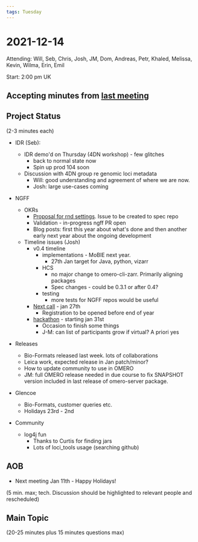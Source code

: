 ```yaml
---
tags: Tuesday
---
```


# 2021-12-14

Attending: Will, Seb, Chris, Josh, JM, Dom, Andreas, Petr, Khaled, Melissa, Kevin, Wilma, Erin, Emil

Start: 2:00 pm UK

## Accepting minutes from [last meeting](https://github.com/ome/meeting-minutes)

## Project Status

(2-3 minutes each)

- IDR (Seb):
  - IDR demo'd on Thursday (4DN workshop) - few glitches
    - back to normal state now
    - Spin up prod 104 soon
  - Discussion with 4DN group re genomic loci metadata
    - Will: good understanding and agreement of where we are now.
    - Josh: large use-cases coming  

- NGFF
  - OKRs
    - [Proposal for rnd settings](https://github.com/ome/omero-cli-render/issues/55#issuecomment-993355599). Issue to be created to spec repo
    - Validation - in-progress ngff PR open
    - Blog posts: first this year about what's done and then another early next year about the ongoing development
  - Timeline issues (Josh)
    - v0.4 timeline
      - implementations - MoBIE next year.
        - 27th Jan target for Java, python, vizarr
      - HCS
          - no major change to omero-cli-zarr. Primarily aligning packages
          - Spec changes - could be 0.3.1 or after 0.4?
      - testing
        - more tests for NGFF repos would be useful
    - [Next call](https://forum.image.sc/t/next-call-on-next-gen-bioimaging-data-tools-2022-01-27/60885) - jan 27th
        - Registration to be opened before end of year
    - [hackathon]( https://twitter.com/GlobalBioImage/status/1470320924075470850) - starting jan 31st
        - Occasion to finish some things
        - J-M: can list of participants grow if virtual? A priori yes

- Releases
  - Bio-Formats released last week. lots of collaborations
  - Leica work, expected release in Jan patch/minor?
  - How to update community to use in OMERO
  - JM: full OMERO release needed in due course to fix SNAPSHOT version included in last release of omero-server package.

- Glencoe
  - Bio-Formats, customer queries etc.
  - Holidays 23rd - 2nd

- Community
  - log4j fun
    - Thanks to Curtis for finding jars
    - Lots of loci_tools usage (searching github)


## AOB

  - Next meeting Jan 11th - Happy Holidays!

(5 min. max; tech. Discussion should be highlighted to relevant people and rescheduled)

## Main Topic

(20-25 minutes plus 15 minutes questions max)
